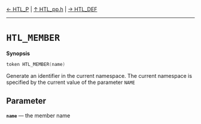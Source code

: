 [&#8592; HTL_P](HTL_pp.h--htl_p.md) | [&#8593; HTL_pp.h](HTL_pp.h.md) | [&#8594; HTL_DEF](HTL_pp.h--htl_def.md)
***

# `HTL_MEMBER`
**Synopsis**

```cpp
token HTL_MEMBER(name)
```

Generate an identifier in the current namespace.
The current namespace is specified by the current value
of the parameter `NAME`


## Parameter
**`name`** &#8213; the member name  
